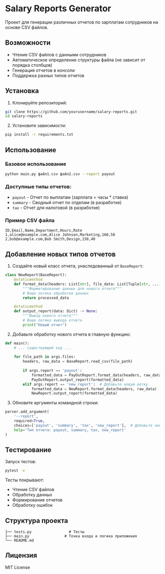 # Salary Reports Generator

Проект для генерации различных отчетов по зарплатам сотрудников на основе CSV файлов.

## Возможности

- Чтение CSV файлов с данными сотрудников
- Автоматическое определение структуры файла (не зависит от порядка столбцов)
- Генерация отчетов в консоли
- Поддержка разных типов отчетов

## Установка

1. Клонируйте репозиторий:
```bash
git clone https://github.com/yourusername/salary-reports.git
cd salary-reports
```

2. Установите зависимости:
```bash
pip install -r requirements.txt
```

## Использование

### Базовое использование
```bash
python main.py файл1.csv файл2.csv --report payout
```

### Доступные типы отчетов:
- `payout` - Отчет по выплатам (зарплата = часы * ставка)
- `summary` - Сводный отчет по отделам (в разработке)
- `tax` - Отчет для налоговой (в разработке)

### Пример CSV файла
```
ID,Email,Name,Department,Hours,Rate
1,alice@example.com,Alice Johnson,Marketing,160,50
2,bob@example.com,Bob Smith,Design,150,40
```

## Добавление новых типов отчетов

1. Создайте новый класс отчета, унаследованный от `BaseReport`:

```python
class NewReport(BaseReport):
    @staticmethod
    def format_data(headers: List[str], file_data: List[Tuple[str, ...]]) -> Dict:
        """Форматирование данных для нового отчета"""
        # Ваша логика обработки данных
        return processed_data

    @staticmethod
    def output_report(data: Dict) -> None:
        """Вывод нового отчета"""
        # Ваша логика вывода отчета
        print("Новый отчет")
```

2. Добавьте обработку нового отчета в главную функцию:

```python
def main():
    # ... существующий код ...
    
    for file_path in args.files:
        headers, raw_data = BaseReport.read_csv(file_path)
        
        if args.report == 'payout':
            formatted_data = PayOutReport.format_data(headers, raw_data)
            PayOutReport.output_report(formatted_data)
        elif args.report == 'new_report':  # Добавьте новую ветку
            formatted_data = NewReport.format_data(headers, raw_data)
            NewReport.output_report(formatted_data)
```

3. Обновите аргументы командной строки:

```python
parser.add_argument(
    '--report',
    required=True,
    choices=['payout', 'summary', 'tax', 'new_report'],  # Добавьте новый тип
    help='Тип отчета: payout, summary, tax, new_report'
)
```

## Тестирование

Запуск тестов:
```bash
pytest -v
```

Тесты покрывают:
- Чтение CSV файлов
- Обработку данных
- Формирование отчетов
- Обработку ошибок

## Структура проекта

```
├── tests.py                 # Тесты
├── main.py                # Точка входа и логика приложения
└── README.md
```

## Лицензия

MIT License
